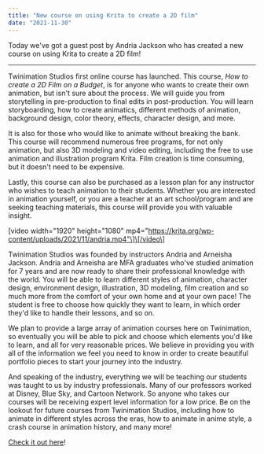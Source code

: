 ```yaml
---
title: "New course on using Krita to create a 2D film"
date: "2021-11-30"
---
```


Today we've got a guest post by Andria Jackson who has created a new course on using Krita to create a 2D film!

* * *

Twinimation Studios first online course has launched. This course, _How to_ _create a 2D Film on a Budget_, is for anyone who wants to create their own animation, but isn't sure about the process. We will guide you from storytelling in pre-production to final edits in post-production. You will learn storyboarding, how to create animatics, different methods of animation, background design, color theory, effects, character design, and more.

It is also for those who would like to animate without breaking the bank. This course will recommend numerous free programs, for not only animation, but also 3D modeling and video editing, including the free to use animation and illustration program Krita. Film creation is time consuming, but it doesn't need to be expensive.

Lastly, this course can also be purchased as a lesson plan for any instructor who wishes to teach animation to their students. Whether you are interested in animation yourself, or you are a teacher at an art school/program and are seeking teaching materials, this course will provide you with valuable insight.

\[video width="1920" height="1080" mp4="https://krita.org/wp-content/uploads/2021/11/andria.mp4"\]\[/video\]

Twinimation Studios was founded by instructors Andria and Arneisha Jackson. Andria and Arneisha are MFA graduates who've studied animation for 7 years and are now ready to share their professional knowledge with the world. You will be able to learn different styles of animation, character design, environment design, illustration, 3D modeling, film creation and so much more from the comfort of your own home and at your own pace! The student is free to choose how quickly they want to learn, in which order they'd like to handle their lessons, and so on.

We plan to provide a large array of animation courses here on Twinimation, so eventually you will be able to pick and choose which elements you'd like to learn, and all for very reasonable prices. We believe in providing you with all of the information we feel you need to know in order to create beautiful portfolio pieces to start your journey into the industry.

And speaking of the industry, everything we will be teaching our students was taught to us by industry professionals. Many of our professors worked at Disney, Blue Sky, and Cartoon Network. So anyone who takes our courses will be receiving expert level information for a low price. Be on the lookout for future courses from Twinimation Studios, including how to animate in different styles across the eras, how to animate in anime style, a crash course in animation history, and many more!

[Check it out here](https://twinimation.thinkific.com/courses/how-to-create-a-2d-film-budget)!
